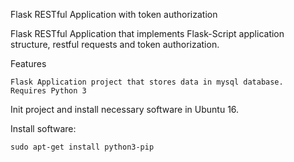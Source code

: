 Flask RESTful Application with token authorization

Flask RESTful Application that implements Flask-Script application structure, restful requests and token authorization.

Features

    Flask Application project that stores data in mysql database. 
    Requires Python 3

Init project and install necessary software in Ubuntu 16. 

Install software:

	sudo apt-get install python3-pip
	